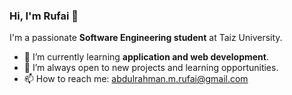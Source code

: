 ### Hi, I'm Rufai 👋

I'm a passionate **Software Engineering student** at Taiz University.

- 🔭 I’m currently learning **application and web development**.
- 🌱 I’m always open to new projects and learning opportunities.
- 📫 How to reach me: [abdulrahman.m.rufai@gmail.com](mailto:abdulrahman.m.rufai@gmail.com)

